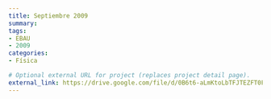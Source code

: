 ```yaml
---
title: Septiembre 2009
summary:
tags:
- EBAU
- 2009
categories:
- Física

# Optional external URL for project (replaces project detail page).
external_link: https://drive.google.com/file/d/0B6t6-aLmKtoLbTFJTEZFT0FLaGM/view
---
```

